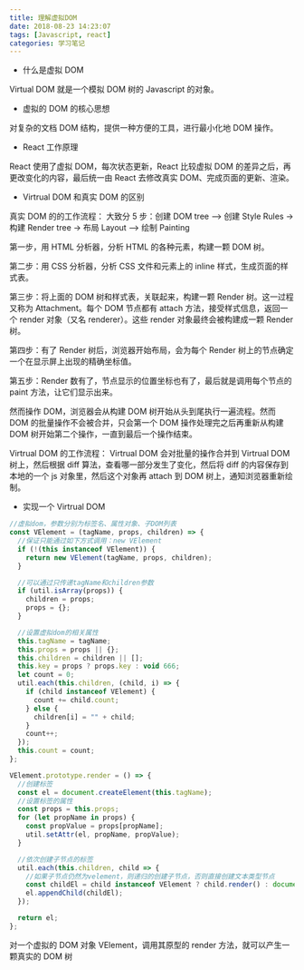 ```yaml
---
title: 理解虚拟DOM
date: 2018-08-23 14:23:07
tags: [Javascript, react]
categories: 学习笔记
---
```


- 什么是虚拟 DOM

Virtual DOM 就是一个模拟 DOM 树的 Javascript 的对象。

- 虚拟的 DOM 的核心思想

对复杂的文档 DOM 结构，提供一种方便的工具，进行最小化地 DOM 操作。

- React 工作原理

React 使用了虚拟 DOM，每次状态更新，React 比较虚拟 DOM 的差异之后，再更改变化的内容，最后统一由 React 去修改真实 DOM、完成页面的更新、渲染。

- Virtrual DOM 和真实 DOM 的区别

真实 DOM 的的工作流程：
大致分 5 步：创建 DOM tree –> 创建 Style Rules -> 构建 Render tree -> 布局 Layout –> 绘制 Painting

第一步，用 HTML 分析器，分析 HTML 的各种元素，构建一颗 DOM 树。

第二步：用 CSS 分析器，分析 CSS 文件和元素上的 inline 样式，生成页面的样式表。

第三步：将上面的 DOM 树和样式表，关联起来，构建一颗 Render 树。这一过程又称为 Attachment。每个 DOM 节点都有 attach 方法，接受样式信息，返回一个 render 对象（又名 renderer）。这些 render 对象最终会被构建成一颗 Render 树。

第四步：有了 Render 树后，浏览器开始布局，会为每个 Render 树上的节点确定一个在显示屏上出现的精确坐标值。

第五步：Render 数有了，节点显示的位置坐标也有了，最后就是调用每个节点的 paint 方法，让它们显示出来。

然而操作 DOM，浏览器会从构建 DOM 树开始从头到尾执行一遍流程。然而 DOM 的批量操作不会被合并，只会第一个 DOM 操作处理完之后再重新从构建 DOM 树开始第二个操作，一直到最后一个操作结束。

Virtrual DOM 的工作流程：
Virtrual DOM 会对批量的操作合并到 Virtrual DOM 树上，然后根据 diff 算法，查看哪一部分发生了变化，然后将 diff 的内容保存到本地的一个 js 对象里，然后这个对象再 attach 到 DOM 树上，通知浏览器重新绘制。

- 实现一个 Virtrual DOM

```javascript
//虚拟dom，参数分别为标签名、属性对象、子DOM列表
const VElement = (tagName, props, children) => {
  //保证只能通过如下方式调用：new VElement
  if (!(this instanceof VElement)) {
    return new VElement(tagName, props, children);
  }

  //可以通过只传递tagName和children参数
  if (util.isArray(props)) {
    children = props;
    props = {};
  }

  //设置虚拟dom的相关属性
  this.tagName = tagName;
  this.props = props || {};
  this.children = children || [];
  this.key = props ? props.key : void 666;
  let count = 0;
  util.each(this.children, (child, i) => {
    if (child instanceof VElement) {
      count += child.count;
    } else {
      children[i] = "" + child;
    }
    count++;
  });
  this.count = count;
};

VElement.prototype.render = () => {
  //创建标签
  const el = document.createElement(this.tagName);
  //设置标签的属性
  const props = this.props;
  for (let propName in props) {
    const propValue = props[propName];
    util.setAttr(el, propName, propValue);
  }

  //依次创建子节点的标签
  util.each(this.children, child => {
    //如果子节点仍然为velement，则递归的创建子节点，否则直接创建文本类型节点
    const childEl = child instanceof VElement ? child.render() : document.createTextNode(child);
    el.appendChild(childEl);
  });

  return el;
};
```

对一个虚拟的 DOM 对象 VElement，调用其原型的 render 方法，就可以产生一颗真实的 DOM 树
